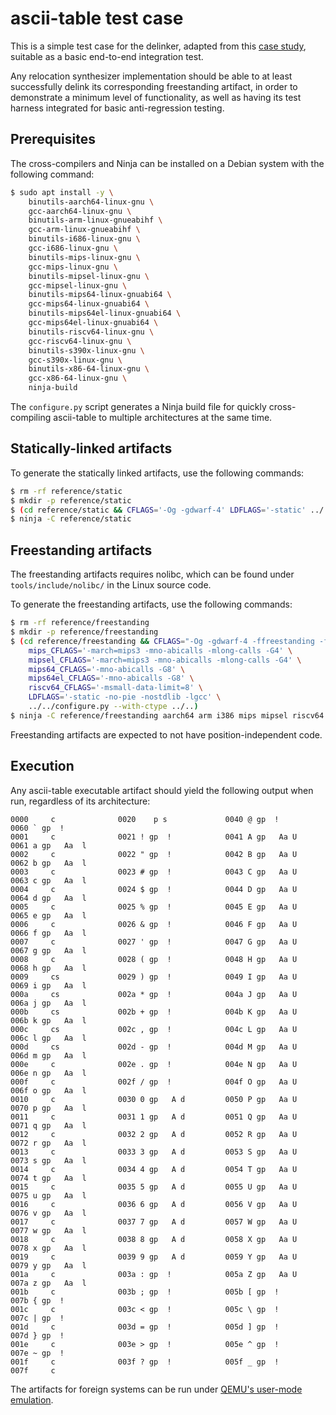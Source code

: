 # ascii-table test case

This is a simple test case for the delinker, adapted from this [case study](https://boricj.net/reverse-engineering/2023/05/15/part-2.html), suitable as a basic end-to-end integration test.

Any relocation synthesizer implementation should be able to at least successfully delink its corresponding freestanding artifact, in order to demonstrate a minimum level of functionality, as well as having its test harness integrated for basic anti-regression testing.

## Prerequisites

The cross-compilers and Ninja can be installed on a Debian system with the following command:

```sh
$ sudo apt install -y \
	binutils-aarch64-linux-gnu \
	gcc-aarch64-linux-gnu \
	binutils-arm-linux-gnueabihf \
	gcc-arm-linux-gnueabihf \
	binutils-i686-linux-gnu \
	gcc-i686-linux-gnu \
	binutils-mips-linux-gnu \
	gcc-mips-linux-gnu \
	binutils-mipsel-linux-gnu \
	gcc-mipsel-linux-gnu \
	binutils-mips64-linux-gnuabi64 \
	gcc-mips64-linux-gnuabi64 \
	binutils-mips64el-linux-gnuabi64 \
	gcc-mips64el-linux-gnuabi64 \
	binutils-riscv64-linux-gnu \
	gcc-riscv64-linux-gnu \
	binutils-s390x-linux-gnu \
	gcc-s390x-linux-gnu \
	binutils-x86-64-linux-gnu \
	gcc-x86-64-linux-gnu \
	ninja-build
```

The `configure.py` script generates a Ninja build file for quickly cross-compiling ascii-table to multiple architectures at the same time.

## Statically-linked artifacts

To generate the statically linked artifacts, use the following commands:

```sh
$ rm -rf reference/static
$ mkdir -p reference/static
$ (cd reference/static && CFLAGS='-Og -gdwarf-4' LDFLAGS='-static' ../../configure.py ../..)
$ ninja -C reference/static
```

## Freestanding artifacts

The freestanding artifacts requires nolibc, which can be found under `tools/include/nolibc/` in the Linux source code.

To generate the freestanding artifacts, use the following commands:

```sh
$ rm -rf reference/freestanding
$ mkdir -p reference/freestanding
$ (cd reference/freestanding && CFLAGS="-Og -gdwarf-4 -ffreestanding -fno-pic -no-pie -fno-plt -I../../include -I${NOLIBC_PATH}" \
	mips_CFLAGS='-march=mips3 -mno-abicalls -mlong-calls -G4' \
	mipsel_CFLAGS='-march=mips3 -mno-abicalls -mlong-calls -G4' \
	mips64_CFLAGS='-mno-abicalls -G8' \
	mips64el_CFLAGS='-mno-abicalls -G8' \
	riscv64_CFLAGS='-msmall-data-limit=8' \
	LDFLAGS='-static -no-pie -nostdlib -lgcc' \
	../../configure.py --with-ctype ../..)
$ ninja -C reference/freestanding aarch64 arm i386 mips mipsel riscv64 s390x x86_64
```

Freestanding artifacts are expected to not have position-independent code.

## Execution

Any ascii-table executable artifact should yield the following output when run, regardless of its architecture:

```
0000     c              0020    p s             0040 @ gp  !            0060 ` gp  !     
0001     c              0021 ! gp  !            0041 A gp   Aa U        0061 a gp   Aa  l
0002     c              0022 " gp  !            0042 B gp   Aa U        0062 b gp   Aa  l
0003     c              0023 # gp  !            0043 C gp   Aa U        0063 c gp   Aa  l
0004     c              0024 $ gp  !            0044 D gp   Aa U        0064 d gp   Aa  l
0005     c              0025 % gp  !            0045 E gp   Aa U        0065 e gp   Aa  l
0006     c              0026 & gp  !            0046 F gp   Aa U        0066 f gp   Aa  l
0007     c              0027 ' gp  !            0047 G gp   Aa U        0067 g gp   Aa  l
0008     c              0028 ( gp  !            0048 H gp   Aa U        0068 h gp   Aa  l
0009     cs             0029 ) gp  !            0049 I gp   Aa U        0069 i gp   Aa  l
000a     cs             002a * gp  !            004a J gp   Aa U        006a j gp   Aa  l
000b     cs             002b + gp  !            004b K gp   Aa U        006b k gp   Aa  l
000c     cs             002c , gp  !            004c L gp   Aa U        006c l gp   Aa  l
000d     cs             002d - gp  !            004d M gp   Aa U        006d m gp   Aa  l
000e     c              002e . gp  !            004e N gp   Aa U        006e n gp   Aa  l
000f     c              002f / gp  !            004f O gp   Aa U        006f o gp   Aa  l
0010     c              0030 0 gp   A d         0050 P gp   Aa U        0070 p gp   Aa  l
0011     c              0031 1 gp   A d         0051 Q gp   Aa U        0071 q gp   Aa  l
0012     c              0032 2 gp   A d         0052 R gp   Aa U        0072 r gp   Aa  l
0013     c              0033 3 gp   A d         0053 S gp   Aa U        0073 s gp   Aa  l
0014     c              0034 4 gp   A d         0054 T gp   Aa U        0074 t gp   Aa  l
0015     c              0035 5 gp   A d         0055 U gp   Aa U        0075 u gp   Aa  l
0016     c              0036 6 gp   A d         0056 V gp   Aa U        0076 v gp   Aa  l
0017     c              0037 7 gp   A d         0057 W gp   Aa U        0077 w gp   Aa  l
0018     c              0038 8 gp   A d         0058 X gp   Aa U        0078 x gp   Aa  l
0019     c              0039 9 gp   A d         0059 Y gp   Aa U        0079 y gp   Aa  l
001a     c              003a : gp  !            005a Z gp   Aa U        007a z gp   Aa  l
001b     c              003b ; gp  !            005b [ gp  !            007b { gp  !     
001c     c              003c < gp  !            005c \ gp  !            007c | gp  !     
001d     c              003d = gp  !            005d ] gp  !            007d } gp  !     
001e     c              003e > gp  !            005e ^ gp  !            007e ~ gp  !     
001f     c              003f ? gp  !            005f _ gp  !            007f     c       
```

The artifacts for foreign systems can be run under [QEMU's user-mode emulation](https://www.qemu.org/docs/master/user/index.html).
